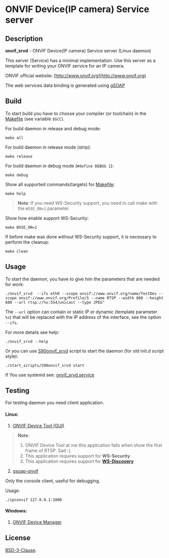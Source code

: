 # ONVIF Device(IP camera) Service server


## Description

**onvif_srvd** - ONVIF Device(IP camera) Service server (Linux daemon)

This server (Service) has a minimal implementation. Use this server as a template for writing your ONVIF service for an IP camera.


ONVIF official website: [http://www.onvif.org](http://www.onvif.org)

The web services data binding is generated using [gSOAP](http://www.genivia.com)




## Build

To start build you have to choose your compiler (or toolchain) in the [Makefile](./Makefile) (see variable `$GCC`).

For build daemon in release and debug mode:
```console
make all
```

For build daemon in release mode (strip):
```console
make release
```

For build daemon in debug mode (`#define DEBUG 1`):
```console
make debug
```

Show all supported commands(targets) for  [Makefile](./Makefile):
```console
make help
```

> **Note**: If you need WS-Security support, you need to call make with the `WSSE_ON=1` parameter.

Show how enable support WS-Security:
```console
make WSSE_ON=1
```

If before make was done without WS-Security support, it is necessary to perform the cleanup:
```console
make clean
```



## Usage

To start the daemon, you have to give him the parameters that are needed for work:

```console
./onvif_srvd  --ifs eth0 --scope onvif://www.onvif.org/name/TestDev --scope onvif://www.onvif.org/Profile/S --name RTSP --width 800 --height 600 --url rtsp://%s:554/unicast --type JPEG"
```
The `--url` option can contain or static IP or dynamic (template parameter `%s`) that will be replaced with the IP address of the interface, see the option `--ifs`.

For more details see help:
```console
./onvif_srvd --help
```

Or you can use [S90onvif_srvd](./start_scripts/S90onvif_srvd) script to start the daemon (for old init.d script style):
```console
./start_scripts/S90onvif_srvd start
```

If You use systemd see:
[onvif_srvd.service](./start_scripts/onvif_srvd.service)



## Testing

For testing daemon you need client application.


#### Linux:
1. [ONVIF Device Tool (GUI)](http://lingodigit.com/onvif_nvc.html)

> **Note**:
> 1. ONVIF Device Tool at me this application falls when show the first frame of RTSP. Sad :(.
> 2. This application requires support for **WS-Security**
> 3. This application requires support for [**WS-Discovery**](https://github.com/KoynovStas/wsdd)



2. [gsoap-onvif](https://github.com/tonyhu/gsoap-onvif)

Only the console client, useful for debugging.

Usage:
```console
./ipconvif 127.0.0.1:1000
```


#### Windows:
1. [ONVIF Device Manager](https://sourceforge.net/projects/onvifdm/)



## License

[BSD-3-Clause](./LICENSE).
